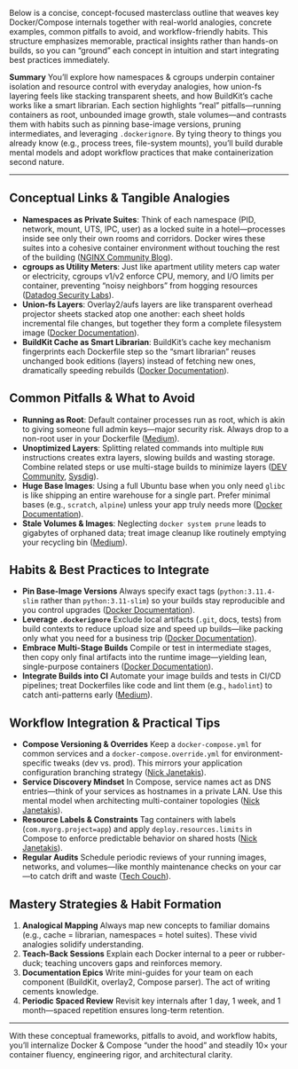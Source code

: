 
Below is a concise, concept-focused masterclass outline that weaves key Docker/Compose internals together with real-world analogies, concrete examples, common pitfalls to avoid, and workflow-friendly habits. This structure emphasizes memorable, practical insights rather than hands-on builds, so you can “ground” each concept in intuition and start integrating best practices immediately.

**Summary**
You’ll explore how namespaces & cgroups underpin container isolation and resource control with everyday analogies, how union-fs layering feels like stacking transparent sheets, and how BuildKit’s cache works like a smart librarian. Each section highlights “real” pitfalls—running containers as root, unbounded image growth, stale volumes—and contrasts them with habits such as pinning base-image versions, pruning intermediates, and leveraging `.dockerignore`. By tying theory to things you already know (e.g., process trees, file-system mounts), you’ll build durable mental models and adopt workflow practices that make containerization second nature.

---

## Conceptual Links & Tangible Analogies

* **Namespaces as Private Suites**: Think of each namespace (PID, network, mount, UTS, IPC, user) as a locked suite in a hotel—processes inside see only their own rooms and corridors. Docker wires these suites into a cohesive container environment without touching the rest of the building ([NGINX Community Blog][1]).
* **cgroups as Utility Meters**: Just like apartment utility meters cap water or electricity, cgroups v1/v2 enforce CPU, memory, and I/O limits per container, preventing “noisy neighbors” from hogging resources ([Datadog Security Labs][2]).
* **Union-fs Layers**: Overlay2/aufs layers are like transparent overhead projector sheets stacked atop one another: each sheet holds incremental file changes, but together they form a complete filesystem image ([Docker Documentation][3]).
* **BuildKit Cache as Smart Librarian**: BuildKit’s cache key mechanism fingerprints each Dockerfile step so the “smart librarian” reuses unchanged book editions (layers) instead of fetching new ones, dramatically speeding rebuilds ([Docker Documentation][3]).

## Common Pitfalls & What to Avoid

* **Running as Root**: Default container processes run as root, which is akin to giving someone full admin keys—major security risk. Always drop to a non-root user in your Dockerfile ([Medium][4]).
* **Unoptimized Layers**: Splitting related commands into multiple `RUN` instructions creates extra layers, slowing builds and wasting storage. Combine related steps or use multi-stage builds to minimize layers ([DEV Community][5], [Sysdig][6]).
* **Huge Base Images**: Using a full Ubuntu base when you only need `glibc` is like shipping an entire warehouse for a single part. Prefer minimal bases (e.g., `scratch`, `alpine`) unless your app truly needs more ([Docker Documentation][3]).
* **Stale Volumes & Images**: Neglecting `docker system prune` leads to gigabytes of orphaned data; treat image cleanup like routinely emptying your recycling bin ([Medium][7]).

## Habits & Best Practices to Integrate

* **Pin Base-Image Versions**
  Always specify exact tags (`python:3.11.4-slim` rather than `python:3.11-slim`) so your builds stay reproducible and you control upgrades ([Docker Documentation][3]).
* **Leverage `.dockerignore`**
  Exclude local artifacts (`.git`, docs, tests) from build contexts to reduce upload size and speed up builds—like packing only what you need for a business trip ([Docker Documentation][3]).
* **Embrace Multi-Stage Builds**
  Compile or test in intermediate stages, then copy only final artifacts into the runtime image—yielding lean, single-purpose containers ([Docker Documentation][3]).
* **Integrate Builds into CI**
  Automate your image builds and tests in CI/CD pipelines; treat Dockerfiles like code and lint them (e.g., `hadolint`) to catch anti-patterns early ([Medium][8]).

## Workflow Integration & Practical Tips

* **Compose Versioning & Overrides**
  Keep a `docker-compose.yml` for common services and a `docker-compose.override.yml` for environment-specific tweaks (dev vs. prod). This mirrors your application configuration branching strategy ([Nick Janetakis][9]).
* **Service Discovery Mindset**
  In Compose, service names act as DNS entries—think of your services as hostnames in a private LAN. Use this mental model when architecting multi-container topologies ([Nick Janetakis][9]).
* **Resource Labels & Constraints**
  Tag containers with labels (`com.myorg.project=app`) and apply `deploy.resources.limits` in Compose to enforce predictable behavior on shared hosts ([Nick Janetakis][9]).
* **Regular Audits**
  Schedule periodic reviews of your running images, networks, and volumes—like monthly maintenance checks on your car—to catch drift and waste ([Tech Couch][10]).

## Mastery Strategies & Habit Formation

1. **Analogical Mapping**
   Always map new concepts to familiar domains (e.g., cache = librarian, namespaces = hotel suites). These vivid analogies solidify understanding.
2. **Teach-Back Sessions**
   Explain each Docker internal to a peer or rubber-duck; teaching uncovers gaps and reinforces memory.
3. **Documentation Epics**
   Write mini-guides for your team on each component (BuildKit, overlay2, Compose parser). The act of writing cements knowledge.
4. **Periodic Spaced Review**
   Revisit key internals after 1 day, 1 week, and 1 month—spaced repetition ensures long-term retention.

---

With these conceptual frameworks, pitfalls to avoid, and workflow habits, you’ll internalize Docker & Compose “under the hood” and steadily 10× your container fluency, engineering rigor, and architectural clarity.

[1]: https://blog.nginx.org/blog/what-are-namespaces-cgroups-how-do-they-work?utm_source=chatgpt.com "What Are Namespaces and cgroups, and How Do They Work?"
[2]: https://securitylabs.datadoghq.com/articles/container-security-fundamentals-part-2/?utm_source=chatgpt.com "Container security fundamentals part 2: Isolation & namespaces"
[3]: https://docs.docker.com/build/building/best-practices/?utm_source=chatgpt.com "Building best practices - Docker Docs"
[4]: https://rameshfadatare.medium.com/avoid-these-common-mistakes-in-docker-and-follow-these-amazing-best-practices-ea8e48099ac6?utm_source=chatgpt.com "Avoid These Common Mistakes in Docker and ... - Ramesh Fadatare"
[5]: https://dev.to/idsulik/container-anti-patterns-common-docker-mistakes-and-how-to-avoid-them-4129?utm_source=chatgpt.com "Container Anti-Patterns: Common Docker Mistakes and How to ..."
[6]: https://sysdig.com/learn-cloud-native/dockerfile-best-practices/?utm_source=chatgpt.com "Top 20 Dockerfile best practices - Sysdig"
[7]: https://medium.com/%40titofrezer2018/avoid-these-common-pitfalls-when-setting-up-docker-and-ci-in-your-project-866669662937?utm_source=chatgpt.com "Avoid These Common Pitfalls When Setting Up Docker and CI in ..."
[8]: https://medium.com/%40nile.bits/10-docker-best-practices-every-developer-should-know-1b64aeb259be?utm_source=chatgpt.com "10 Docker Best Practices Every Developer Should Know | by Nile Bits"
[9]: https://nickjanetakis.com/blog/best-practices-around-production-ready-web-apps-with-docker-compose?utm_source=chatgpt.com "Best Practices Around Production Ready Web Apps with Docker ..."
[10]: https://tech-couch.com/post/common-pitfalls-running-docker-in-production?utm_source=chatgpt.com "Common pitfalls running docker in production - Tech Couch"
